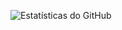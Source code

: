 ![Estatísticas do GitHub](https://github-readme-stats.vercel.app/api?username=joserodpt&show_icons=true&theme=transparent)
